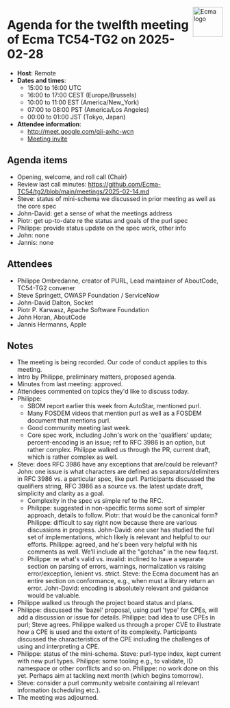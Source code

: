 <img src="https://tc54.org/images/ecma.svg" align="right" height="70" alt="Ecma logo" /> <!-- markdownlint-disable-line MD041 -->

# Agenda for the twelfth meeting of Ecma TC54-TG2 on 2025-02-28

- **Host**: Remote
- **Dates and times**:
    - 15:00 to 16:00 UTC
    - 16:00 to 17:00 CEST (Europe/Brussels)
    - 10:00 to 11:00 EST (America/New_York)
    - 07:00 to 08:00 PST (America/Los Angeles)
    - 00:00 to 01:00 JST (Tokyo, Japan)
- **Attendee information**:
  - http://meet.google.com/qji-axhc-wcn
  - [Meeting invite](https://calendar.google.com/calendar/event?action=TEMPLATE&tmeid=MWd2bzcydWloM2h1dWZsYnBwN3Rxc2sxYXZfMjAyNTAyMTRUMTUwMDAwWiBjXzg4NGRlY2RlNWExNTI5MDJiYjUxYTYyZjg5NTUwZDBmMzc0ODQ4NDUzNGYwOGM2Mzc5MmYyZTY1NGYyYTdlYmNAZw&tmsrc=c_884decde5a152902bb51a62f89550d0f3748484534f08c63792f2e654f2a7ebc%40group.calendar.google.com&scp=ALL)

## Agenda items
- Opening, welcome, and roll call (Chair)
- Review last call minutes: https://github.com/Ecma-TC54/tg2/blob/main/meetings/2025-02-14.md
- Steve: status of mini-schema we discussed in prior meeting as well as the core spec
- John-David: get a sense of what the meetings address
- Piotr: get up-to-date re the status and goals of the purl spec
- Philippe: provide status update on the spec work, other info
- John: none
- Jannis: none

## Attendees
- Philippe Ombredanne, creator of PURL, Lead maintainer of AboutCode, TC54-TG2 convener
- Steve Springett, OWASP Foundation / ServiceNow
- John-David Dalton, Socket
- Piotr P. Karwasz, Apache Software Foundation
- John Horan, AboutCode
- Jannis Hermanns, Apple

## Notes
- The meeting is being recorded.  Our code of conduct applies to this meeting.
- Intro by Philippe, preliminary matters, proposed agenda.
- Minutes from last meeting: approved.
- Attendees commented on topics they'd like to discuss today.
- Philippe:
    - SBOM report earlier this week from AutoStar, mentioned purl.
    - Many FOSDEM videos that mention purl as well as a FOSDEM document that mentions purl.
    - Good community meeting last week.
    - Core spec work, including John's work on the 'qualifiers' update; percent-encoding is an issue; ref to RFC 3986 is an option, but rather complex.  Philippe walked us through the PR, current draft, which is rather complex as well.
- Steve: does RFC 3986 have any exceptions that are/could be relevant?  John: one issue is what characters are defined as separators/delimiters in RFC 3986 vs. a particular spec, like purl.  Participants discussed the qualifiers string, RFC 3986 as a source vs. the latest update draft, simplicity and clarity as a goal.
    - Complexity in the spec vs simple ref to the RFC.
    - Philippe: suggested in non-specific terms some sort of simpler approach, details to follow.  Piotr: that would be the canonical form?  Philippe: difficult to say right now because there are various discussions in progress.  John-David: one user has studied the full set of implementations, which likely is relevant and helpful to our efforts.  Philippe: agreed, and he's been very helpful with his comments as well.  We’ll include all the "gotchas" in the new faq.rst.
    - Philippe: re what's valid vs. invalid: inclined to have a separate section on parsing of errors, warnings, normalization vs raising error/exception, lenient vs. strict.  Steve: the Ecma document has an entire section on conformance, e.g., when must a library return an error.  John-David: encoding is absolutely relevant and guidance would be valuable.
- Philippe walked us through the project board status and plans.
- Philippe: discussed the 'bazel' proposal, using purl 'type' for CPEs, will add a discussion or issue for details.  Philippe: bad idea to use CPEs in purl; Steve agrees.  Philippe walked us through a proper CVE to illustrate how a CPE is used and the extent of its complexity.  Participants discussed the characteristics of the CPE including the challenges of using and interpreting a CPE.
- Philippe: status of the mini-schema.  Steve: purl-type index, kept current with new purl types.  Philippe: some tooling e.g., to validate, ID namespace or other conflicts and so on.  Philippe: no work done on this yet.  Perhaps aim at tackling next month (which begins tomorrow).
- Steve: consider a purl community website containing all relevant information (scheduling etc.).
- The meeting was adjourned.
